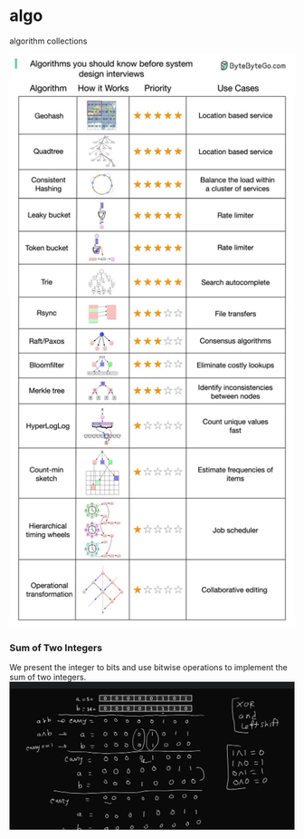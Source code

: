 # algo

algorithm collections

![common algorithms](docs/algo-system-design-interview.webp)

### Sum of Two Integers

We present the integer to bits and use bitwise operations to implement the sum of two integers.
![Sum of 2 Int](docs/sum_of_2_int.png)
